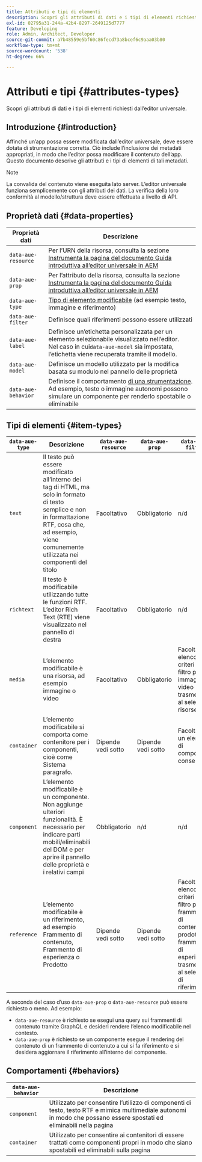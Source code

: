 ```yaml
---
title: Attributi e tipi di elementi
description: Scopri gli attributi di dati e i tipi di elementi richiesti dall’editor universale.
exl-id: 02795a31-244a-42b4-8297-2649125d7777
feature: Developing
role: Admin, Architect, Developer
source-git-commit: a7b48559e5bf60c86fecd73a8bcef6c9aaa03b80
workflow-type: tm+mt
source-wordcount: '538'
ht-degree: 66%

---
```



# Attributi e tipi {#attributes-types}

Scopri gli attributi di dati e i tipi di elementi richiesti dall’editor universale.

## Introduzione {#introduction}

Affinché un’app possa essere modificata dall’editor universale, deve essere dotata di strumentazione corretta. Ciò include l’inclusione dei metadati appropriati, in modo che l’editor possa modificare il contenuto dell’app. Questo documento descrive gli attributi e i tipi di elementi di tali metadati.

>[!NOTE]
>
>La convalida del contenuto viene eseguita lato server. L’editor universale funziona semplicemente con gli attributi dei dati. La verifica della loro conformità al modello/struttura deve essere effettuata a livello di API.

## Proprietà dati {#data-properties}

| Proprietà dati | Descrizione |
|---|---|
| `data-aue-resource` | Per l’URN della risorsa, consulta la sezione [Instrumenta la pagina del documento Guida introduttiva all’editor universale in AEM](getting-started.md#instrument-thepage) |
| `data-aue-prop` | Per l’attributo della risorsa, consulta la sezione [Instrumenta la pagina del documento Guida introduttiva all’editor universale in AEM](getting-started.md#instrument-thepage) |
| `data-aue-type` | [Tipo di elemento modificabile](#item-types) (ad esempio testo, immagine e riferimento) |
| `data-aue-filter` | Definisce quali riferimenti possono essere utilizzati |
| `data-aue-label` | Definisce un’etichetta personalizzata per un elemento selezionabile visualizzato nell’editor. <br>Nel caso in cui`data-aue-model` sia impostata, l’etichetta viene recuperata tramite il modello. |
| `data-aue-model` | Definisce un modello utilizzato per la modifica basata su modulo nel pannello delle proprietà |
| `data-aue-behavior` | Definisce il comportamento [di una strumentazione](#behaviors). Ad esempio, testo o immagine autonomi possono simulare un componente per renderlo spostabile o eliminabile |

## Tipi di elementi {#item-types}

| `data-aue-type` | Descrizione | `data-aue-resource` | `data-aue-prop` | `data-aue-filter` | `data-aue-label` | `data-aue-model` | `data-aue-behavior` |
|---|---|---|---|---|---|---|---|
| `text` | Il testo può essere modificato all’interno dei tag di HTML, ma solo in formato di testo semplice e non in formattazione RTF, cosa che, ad esempio, viene comunemente utilizzata nei componenti del titolo | Facoltativo | Obbligatorio | n/d | Facoltativo | n/d | Facoltativo |
| `richtext` | Il testo è modificabile utilizzando tutte le funzioni RTF. L’editor Rich Text (RTE) viene visualizzato nel pannello di destra | Facoltativo | Obbligatorio | n/d | Facoltativo | n/d | Facoltativo |
| `media` | L’elemento modificabile è una risorsa, ad esempio immagine o video | Facoltativo | Obbligatorio | Facoltativo<br>elenco di criteri di filtro per immagini o video trasmessi al selettore risorse | Facoltativo | n/d | Facoltativo |
| `container` | L’elemento modificabile si comporta come contenitore per i componenti, cioè come Sistema paragrafo. | Dipende <br>vedi sotto | Dipende <br>vedi sotto | Facoltativo<br>un elenco di componenti consentiti | Facoltativo | n/d | n/d |
| `component` | L’elemento modificabile è un componente. Non aggiunge ulteriori funzionalità. È necessario per indicare parti mobili/eliminabili del DOM e per aprire il pannello delle proprietà e i relativi campi | Obbligatorio | n/d | n/d | Facoltativo | Facoltativo | n/d |
| `reference` | L’elemento modificabile è un riferimento, ad esempio Frammento di contenuto, Frammento di esperienza o Prodotto | Dipende <br>vedi sotto | Dipende <br>vedi sotto | Facoltativo<br>elenco di criteri di filtro per frammento di contenuto, prodotto o frammento di esperienza trasmessi al selettore di riferimento | Facoltativo | Facoltativo | n/d |

A seconda del caso d’uso `data-aue-prop` o `data-aue-resource` può essere richiesto o meno. Ad esempio:

* `data-aue-resource` è richiesto se esegui una query sui frammenti di contenuto tramite GraphQL e desideri rendere l’elenco modificabile nel contesto.
* `data-aue-prop` è richiesto se un componente esegue il rendering del contenuto di un frammento di contenuto a cui si fa riferimento e si desidera aggiornare il riferimento all’interno del componente.

## Comportamenti {#behaviors}

| `data-aue-behavior` | Descrizione |
|---|---|
| `component` | Utilizzato per consentire l’utilizzo di componenti di testo, testo RTF e mimica multimediale autonomi in modo che possano essere spostati ed eliminabili nella pagina |
| `container` | Utilizzato per consentire ai contenitori di essere trattati come componenti propri in modo che siano spostabili ed eliminabili sulla pagina |
